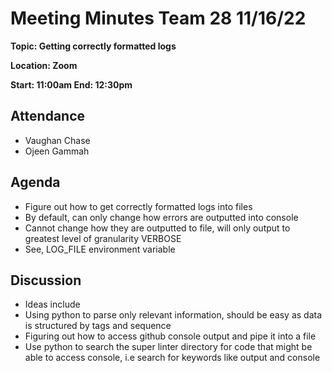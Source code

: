 # Meeting Minutes Team 28 11/16/22

**Topic: Getting correctly formatted logs**

**Location: Zoom**

**Start: 11:00am End: 12:30pm**

## Attendance
- Vaughan Chase
- Ojeen Gammah

## Agenda
* Figure out how to get correctly formatted logs into files
* By default, can only change how errors are outputted into console
* Cannot change how they are outputted to file, will only output to greatest level of granularity VERBOSE
* See, LOG_FILE environment variable
## Discussion
* Ideas include
* Using python to parse only relevant information, should be easy as data is structured by tags and sequence
* Figuring out how to access github console output and pipe it into a file
* Use python to search the super linter directory for code that might be able to access console, i.e search for keywords like output and console
